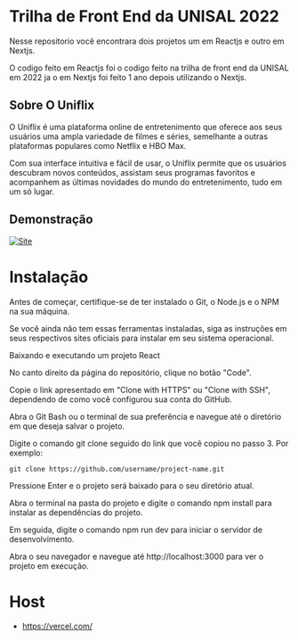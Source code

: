 # Trilha de Front End da UNISAL 2022

Nesse repositorio você encontrara dois projetos um em Reactjs e outro em Nextjs.

O codigo feito em Reactjs foi o codigo feito na trilha de front end da UNISAL em 2022 ja o em Nextjs foi feito 1 ano depois utilizando o Nextjs.


## Sobre O Uniflix

O Uniflix é uma plataforma online de entretenimento que oferece aos seus usuários uma ampla variedade de filmes e séries, semelhante a outras plataformas populares como Netflix e HBO Max. 

Com sua interface intuitiva e fácil de usar, o Uniflix permite que os usuários descubram novos conteúdos, assistam seus programas favoritos e acompanhem as últimas novidades do mundo do entretenimento, tudo em um só lugar.


## Demonstração

[![Site](https://media.discordapp.net/attachments/1012374528422334525/1097238896330412093/image.png?width=1200&height=494)](https://youtu.be/kRHJDTAxbW8)


# Instalação

Antes de começar, certifique-se de ter instalado o Git, o Node.js e o NPM na sua máquina. 

Se você ainda não tem essas ferramentas instaladas, siga as instruções em seus respectivos sites oficiais para instalar em seu sistema operacional.

Baixando e executando um projeto React

No canto direito da página do repositório, clique no botão "Code".

Copie o link apresentado em "Clone with HTTPS" ou "Clone with SSH", dependendo de como você configurou sua conta do GitHub.

Abra o Git Bash ou o terminal de sua preferência e navegue até o diretório em que deseja salvar o projeto.

Digite o comando git clone seguido do link que você copiou no passo 3. Por exemplo:

    git clone https://github.com/username/project-name.git

Pressione Enter e o projeto será baixado para o seu diretório atual.

Abra o terminal na pasta do projeto e digite o comando npm install para instalar as dependências do projeto.

Em seguida, digite o comando npm run dev para iniciar o servidor de desenvolvimento.

Abra o seu navegador e navegue até http://localhost:3000 para ver o projeto em execução.

# Host

 + https://vercel.com/
 